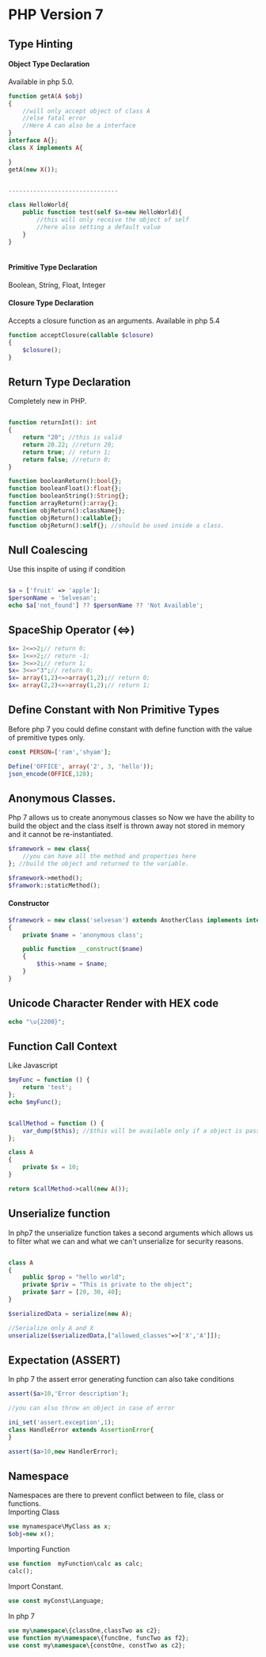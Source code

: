 # PHP Version 7

## Type Hinting

#### Object Type Declaration
Available in php 5.0.
```php
function getA(A $obj)
{
    //will only accept object of class A
    //else fatal error
    //Here A can also be a interface
}
interface A{};
class X implements A{

}
getA(new X());


-------------------------------

class HelloWorld{
    public function test(self $x=new HelloWorld){
        //this will only receive the object of self
        //here also setting a default value
    }
}
    
```

#### Primitive Type Declaration
Boolean, String, Float, Integer



#### Closure Type Declaration
Accepts a closure function as an arguments. Available in php 5.4
```php
function acceptClosure(callable $closure)
{
    $closure();
}
```



## Return Type Declaration
Completely new in PHP.
```php

function returnInt(): int
{
    return "20"; //this is valid
    return 20.22; //return 20;
    return true; // return 1;
    return false; //return 0;
}

function booleanReturn():bool{};
function booleanFloat():float{};
function booleanString():String{};
function arrayReturn():array{};
function objReturn():className{};
function objReturn():callable{};
function objReturn():self{}; //should be used inside a class.

```

## Null Coalescing
Use this inspite of using if condition 
```php

$a = ['fruit' => 'apple'];
$personName = 'Selvesan';
echo $a['not_found'] ?? $personName ?? 'Not Available';

```


## SpaceShip Operator (<=>)

```php
$x= 2<=>2;// return 0;
$x= 1<=>2;// return -1;
$x= 3<=>2;// return 1;
$x= 3<=>"3";// return 0;
$x= array(1,2)<=>array(1,2);// return 0;
$x= array(2,2)<=>array(1,2);// return 1;

```


## Define Constant with Non Primitive Types
Before php 7 you could define constant with define function
with the value of premitive types only.

```php 7
const PERSON=['ram','shyam'];

Define('OFFICE', array('2', 3, 'hello'));
json_encode(OFFICE,128);

```

## Anonymous Classes.
Php 7 allows us to create anonymous classes so Now we have the
ability to build the object and the class itself is thrown away
not stored in memory and it cannot be re-instantiated.

```php
$framework = new class{
    //you can have all the method and properties here
}; //build the object and returned to the variable.

$framework->method();
$framwork::staticMethod();

```

#### Constructor

```php
$framework = new class('selvesan') extends AnotherClass implements interface
{
    private $name = 'anonymous class';

    public function __construct($name)
    {
        $this->name = $name;
    }
}

```

## Unicode Character Render with HEX code

```php
echo "\u{2200}";
```


## Function Call Context
Like Javascript 
```php
$myFunc = function () {
    return 'test';
};
echo $myFunc();
```


```php

$callMethod = function () {
    var_dump($this); //$this will be available only if a object is passsed to this function
};

class A
{
    private $x = 10;
}

return $callMethod->call(new A());

```


## Unserialize function
In php7 the unserialize function takes a second arguments which 
allows us to filter what we can and what we can't unserialize for
security reasons.

```php

class A
{
    public $prop = "hello world";
    private $priv = "This is private to the object";
    private $arr = [20, 30, 40];
}

$serializedData = serialize(new A);

//Serialize only A and X
unserialize($serializedData,["allowed_classes"=>['X','A']]);

```


## Expectation (ASSERT)
In php 7 the assert error generating function can also take conditions

```php
assert($a>10,'Error description');

//you can also throw an object in case of error

ini_set('assert.exception',1);
class HandleError extends AssertionError{
}

assert($a>10,new HandlerError);

```


## Namespace
Namespaces are there to prevent conflict between to file, class or functions.  
Importing Class
```php
use mynamespace\MyClass as x;
$obj=new x();
```
Importing Function
```php
use function  myFunction\calc as calc;
calc();

```

Import Constant.
```php
use const myConst\Language;
```

In php 7
```php
use my\namespace\{classOne,classTwo as c2};
use function my\namespace\{funcOne, funcTwo as f2};
use const my\namespace\{constOne, constTwo as c2};

```




 